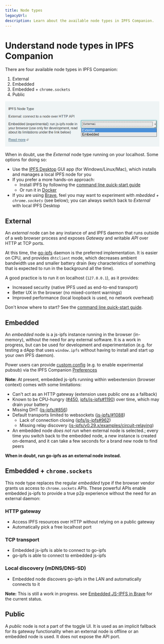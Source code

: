 ```yaml
---
title: Node types
legacyUrl:
description: Learn about the available node types in IPFS Companion.
---
```


# Understand node types in IPFS Companion

There are four available node types in IPFS Companion:

1. External
2. Embedded
3. Embedded + `chrome.sockets`
4. Public

![Screenshot of node type switch](./images/node-type-switch.png)

When in doubt, use the _External_ node type running on your localhost. Some options for doing so:

- Use the [IPFS Desktop](https://github.com/ipfs-shipyard/ipfs-desktop) GUI app (for Windows/Linux/Mac), which installs and manages a local IPFS node for you
- If you prefer a more hands-on approach:
  - Install IPFS by following the [command line quick-start guide](command-line-quick-start.md)
  - Or run it in [Docker](https://github.com/ipfs/go-ipfs#running-ipfs-inside-docker)
- If you are using [Brave](https://brave.com/), feel you may want to experiment with _mbedded + `chrome.sockets`_ (see below); you can always switch back to _External_ with local IPFS Desktop

## External

An _external_ node can be any instance of and IPFS daemon that runs outside of a web browser process and exposes _Gateway_ and writable _API_ over HTTP at TCP ports.

At this time, the [go-ipfs](https://github.com/ipfs/go-ipfs) daemon is the preferred implementation. It is easier on CPU, and provides `dhtclient` mode, which
decreases ambient bandwidth use and smaller battery drain (key characteristics of something that is expected to run in the background all the time).

A good practice is to run it on localhost (`127.0.0.1`), as it provides:

- Increased security (native IPFS used as end-to-end transport)
- Better UX in the browser (no mixed-content warnings)
- Improved performance (local loopback is used, no network overhead)

Don't know where to start? See the [command line quick-start guide](command-line-quick-start.md).

## Embedded

An _embedded_ node is a js-ipfs instance running in the browser (in-memory), without the need for any external software. It is a work in progress, but can be used for development and experimentation (e.g. for testing a dApp that uses `window.ipfs` without having to install and start up your own IPFS daemon).

Power users can provide [custom config](https://github.com/ipfs/js-ipfs#faq) (e.g. to enable experimental pubsub) via the IPFS Companion [Preferences](https://user-images.githubusercontent.com/157609/38084660-0b97c0cc-334e-11e8-9368-823345ced67f.png)

**Note:** At present, embedded js-ipfs running within webextension (browser context) comes with some limitations:

- Can't act as an HTTP gateway (extension uses public one as a fallback)
- Known to be CPU-hungry
  ([#450](https://github.com/ipfs-shipyard/ipfs-companion/issues/450), [ipfs/js-ipfs#1190](https://github.com/ipfs/js-ipfs/issues/1190)) over time, which may drain your battery
- Missing DHT ([js-ipfs/#856](https://github.com/ipfs/js-ipfs/pull/856))
- Default transports limited to websockets ([js-ipfs/#1088](https://github.com/ipfs/js-ipfs/issues/1088))
  - Lack of connection closing ([ipfs/js-ipfs#962](https://github.com/ipfs/js-ipfs/issues/962))
  - Missing relay discovery ([js-ipfs/v0.29.x/examples/circuit-relaying](https://github.com/ipfs/js-ipfs/tree/v0.29.3/examples/circuit-relaying))
- An embedded node _does not run_ when external node is selected.; every time you switch back to the embedded node, a new instance is created on-demand, and it can take a few seconds for a brand new node to find peers

**When in doubt, run go-ipfs as an external node instead.**

## Embedded + `chrome.sockets`

This node type replaces the regular _embedded_ type if the browser vendor grants us access to `chrome.sockets` APIs. These powerful APIs enable embedded js-ipfs to provide a true p2p experience without the need for an external daemon:

### HTTP gateway

- Access IPFS resources over HTTP without relying on a public gateway
- Automatically pick a free localhost port

### TCP transport

- Embedded js-ipfs is able to connect to go-ipfs
- go-ipfs is able to connect to embedded js-ipfs

### Local discovery (mDNS/DNS-SD)

- Embedded node discovers go-ipfs in the LAN and automatically connects to it

**Note:** This is still a work in progress. see [Embedded JS-IPFS in Brave](https://github.com/ipfs-shipyard/ipfs-companion/issues/716) for the current status.

## Public

A _public_ node is not a part of the toggle UI. It is used as an implicit fallback for its gateway functionality when an external node is offline or an embedded node is used. It does not expose the API port.
